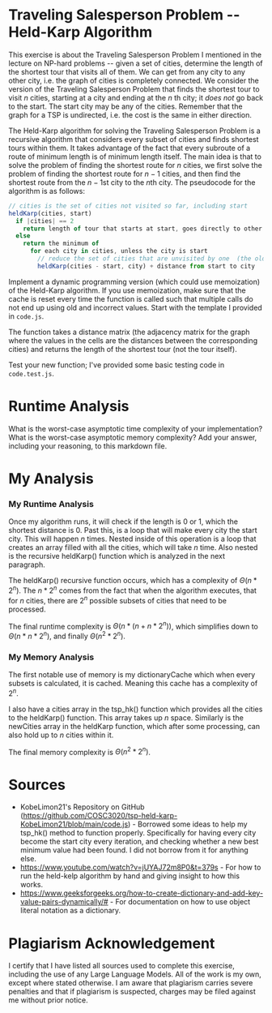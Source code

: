 # Traveling Salesperson Problem -- Held-Karp Algorithm

This exercise is about the Traveling Salesperson Problem I mentioned in the
lecture on NP-hard problems -- given a set of cities, determine the length of
the shortest tour that visits all of them. We can get from any city to any other
city, i.e. the graph of cities is completely connected. We consider the version
of the Traveling Salesperson Problem that finds the shortest tour to visit $n$
cities, starting at a city and ending at the $n$ th city; it *does not* go
back to the start. The start city may be any of the cities. Remember that the
graph for a TSP is undirected, i.e. the cost is the same in either direction.

The Held-Karp algorithm for solving the Traveling Salesperson Problem is a
recursive algorithm that considers every subset of cities and finds shortest
tours within them. It takes advantage of the fact that every subroute of a route
of minimum length is of minimum length itself. The main idea is that to solve
the problem of finding the shortest route for $n$ cities, we first solve the
problem of finding the shortest route for $n-1$ cities, and then find the
shortest route from the $n-1$st city to the $n$th city. The pseudocode for the
algorithm is as follows:

```javascript
// cities is the set of cities not visited so far, including start
heldKarp(cities, start)
  if |cities| == 2
    return length of tour that starts at start, goes directly to other city in cities
  else
    return the minimum of
      for each city in cities, unless the city is start
        // reduce the set of cities that are unvisited by one  (the old start), set the new start, add on the distance from old start to new start
        heldKarp(cities - start, city) + distance from start to city
```

Implement a dynamic programming version (which could use memoization) of the
Held-Karp algorithm. If you use memoization, make sure that the cache is reset
every time the function is called such that multiple calls do not end up using
old and incorrect values. Start with the template I provided in `code.js`.

The function takes a distance matrix (the adjacency matrix for the graph where
the values in the cells are the distances between the corresponding cities) and
returns the length of the shortest tour (not the tour itself).

Test your new function; I've provided some basic testing code in `code.test.js`.

# Runtime Analysis

What is the worst-case asymptotic time complexity of your implementation? What
is the worst-case asymptotic memory complexity? Add your answer, including your
reasoning, to this markdown file.


# My Analysis

### My Runtime Analysis

Once my algorithm runs, it will check if the length is 0 or 1, which the shortest distance is 0. Past this, is a loop that will make every city the start city. This will happen $n$ times. Nested inside of this operation is a loop that creates an array filled with all the cities, which will take $n$ time. Also nested is the recursive heldKarp() function which is analyzed in the next paragraph.

The heldKarp() recursive function occurs, which has a complexity of $\Theta(n * 2^n)$. The $n * 2^n$ comes from the fact that when the algorithm executes, that for $n$ cities, there are $2^n$ possible subsets of cities that need to be processed. 

The final runtime complexity is $\Theta(n * (n + n*2^n))$, which simplifies down to $\Theta(n * n*2^n)$, and finally $\Theta(n^2 * 2^n)$.

### My Memory Analysis

The first notable use of memory is my dictionaryCache which when every subsets is calculated, it is cached. Meaning this cache has a complexity of $2^n$. 

I also have a cities array in the tsp_hk() function which provides all the cities to the heldKarp() function. This array takes up $n$ space. Similarly is the newCities array in the heldKarp function, which after some processing, can also hold up to $n$ cities within it.

The final memory complexity is $\Theta(n^2 * 2^n)$.

# Sources

- KobeLimon21's Repository on GitHub (https://github.com/COSC3020/tsp-held-karp-KobeLimon21/blob/main/code.js) - Borrowed some ideas to help my tsp_hk() method to function properly. Specifically for having every city become the start city every iteration, and checking whether a new best minimum value had been found. I did not borrow from it for anything else.
- https://www.youtube.com/watch?v=jUYAJ72m8P0&t=379s - For how to run the held-kelp algorithm by hand and giving insight to how this works.
- https://www.geeksforgeeks.org/how-to-create-dictionary-and-add-key-value-pairs-dynamically/# - For documentation on how to use object literal notation as a dictionary.

# Plagiarism Acknowledgement

I certify that I have listed all sources used to complete this exercise, including the use of any Large Language Models. All of the work is my own, except where stated otherwise. I am aware that plagiarism carries severe penalties and that if plagiarism is suspected, charges may be filed against me without prior notice.
